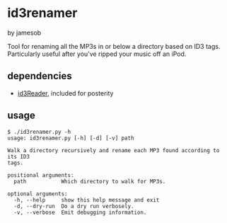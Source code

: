 # id3renamer
by jamesob

Tool for renaming all the MP3s in or below a directory based on ID3 tags.
Particularly useful after you've ripped your music off an iPod.

## dependencies

  - [id3Reader](http://nedbatchelder.com/code/modules/id3reader.html), included
    for posterity

## usage

    $ ./id3renamer.py -h
    usage: id3renamer.py [-h] [-d] [-v] path

    Walk a directory recursively and rename each MP3 found according to its ID3
    tags.

    positional arguments:
      path           Which directory to walk for MP3s.

    optional arguments:
      -h, --help     show this help message and exit
      -d, --dry-run  Do a dry run verbosely.
      -v, --verbose  Emit debugging information.




